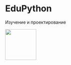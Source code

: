 # EduPython
Изучение и проектирование
<div id="header" align="left">
  <img src="https://media.giphy.com/media/Ye7UYS5NTl6arPbDw7/giphy.gif" width="100"/>
</div>
